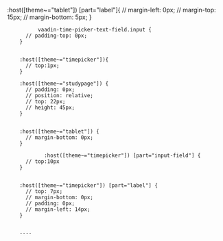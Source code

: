 :host([theme~="tablet"]) [part="label"]{
          // margin-left: 0px;
          // margin-top: 15px;
          // margin-bottom: 5px;
        }

              vaadin-time-picker-text-field.input {
          // padding-top: 0px;
        }


        :host([theme~="timepicker"]){
          // top:1px;
        }

        :host([theme~="studypage"]) { 
          // padding: 0px; 
          // position: relative;
          // top: 22px;
          // height: 45px;
        }


        :host([theme~="tablet"]) {
          // margin-bottom: 0px;
        }

                :host([theme~="timepicker"]) [part="input-field"] {
          // top:10px
        }

                
        :host([theme~="timepicker"]) [part="label"] {
          // top: 7px;
          // margin-bottom: 0px;
          // padding: 0px;
          // margin-left: 14px;
        }


        ----
